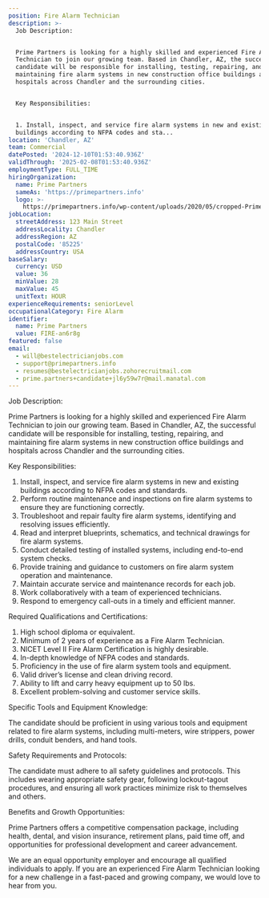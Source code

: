 ```yaml
---
position: Fire Alarm Technician
description: >-
  Job Description:


  Prime Partners is looking for a highly skilled and experienced Fire Alarm
  Technician to join our growing team. Based in Chandler, AZ, the successful
  candidate will be responsible for installing, testing, repairing, and
  maintaining fire alarm systems in new construction office buildings and
  hospitals across Chandler and the surrounding cities.


  Key Responsibilities:


  1. Install, inspect, and service fire alarm systems in new and existing
  buildings according to NFPA codes and sta...
location: 'Chandler, AZ'
team: Commercial
datePosted: '2024-12-10T01:53:40.936Z'
validThrough: '2025-02-08T01:53:40.936Z'
employmentType: FULL_TIME
hiringOrganization:
  name: Prime Partners
  sameAs: 'https://primepartners.info'
  logo: >-
    https://primepartners.info/wp-content/uploads/2020/05/cropped-Prime-Partners-Logo-NO-BG-1-1.png
jobLocation:
  streetAddress: 123 Main Street
  addressLocality: Chandler
  addressRegion: AZ
  postalCode: '85225'
  addressCountry: USA
baseSalary:
  currency: USD
  value: 36
  minValue: 28
  maxValue: 45
  unitText: HOUR
experienceRequirements: seniorLevel
occupationalCategory: Fire Alarm
identifier:
  name: Prime Partners
  value: FIRE-an6r8g
featured: false
email:
  - will@bestelectricianjobs.com
  - support@primepartners.info
  - resumes@bestelectricianjobs.zohorecruitmail.com
  - prime.partners+candidate+jl6y59w7r@mail.manatal.com
---
```




Job Description:

Prime Partners is looking for a highly skilled and experienced Fire Alarm Technician to join our growing team. Based in Chandler, AZ, the successful candidate will be responsible for installing, testing, repairing, and maintaining fire alarm systems in new construction office buildings and hospitals across Chandler and the surrounding cities.

Key Responsibilities:

1. Install, inspect, and service fire alarm systems in new and existing buildings according to NFPA codes and standards.
2. Perform routine maintenance and inspections on fire alarm systems to ensure they are functioning correctly.
3. Troubleshoot and repair faulty fire alarm systems, identifying and resolving issues efficiently.
4. Read and interpret blueprints, schematics, and technical drawings for fire alarm systems.
5. Conduct detailed testing of installed systems, including end-to-end system checks.
6. Provide training and guidance to customers on fire alarm system operation and maintenance.
7. Maintain accurate service and maintenance records for each job.
8. Work collaboratively with a team of experienced technicians.
9. Respond to emergency call-outs in a timely and efficient manner.

Required Qualifications and Certifications:

1. High school diploma or equivalent.
2. Minimum of 2 years of experience as a Fire Alarm Technician.
3. NICET Level II Fire Alarm Certification is highly desirable.
4. In-depth knowledge of NFPA codes and standards.
5. Proficiency in the use of fire alarm system tools and equipment.
6. Valid driver’s license and clean driving record.
7. Ability to lift and carry heavy equipment up to 50 lbs.
8. Excellent problem-solving and customer service skills.

Specific Tools and Equipment Knowledge:

The candidate should be proficient in using various tools and equipment related to fire alarm systems, including multi-meters, wire strippers, power drills, conduit benders, and hand tools.

Safety Requirements and Protocols:

The candidate must adhere to all safety guidelines and protocols. This includes wearing appropriate safety gear, following lockout-tagout procedures, and ensuring all work practices minimize risk to themselves and others.

Benefits and Growth Opportunities:

Prime Partners offers a competitive compensation package, including health, dental, and vision insurance, retirement plans, paid time off, and opportunities for professional development and career advancement.

We are an equal opportunity employer and encourage all qualified individuals to apply. If you are an experienced Fire Alarm Technician looking for a new challenge in a fast-paced and growing company, we would love to hear from you.